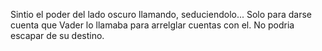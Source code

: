 Sintio el poder del lado oscuro llamando, seduciendolo... 
Solo para darse cuenta que Vader lo llamaba para arrelglar 
cuentas con el. No podria escapar de su destino.
